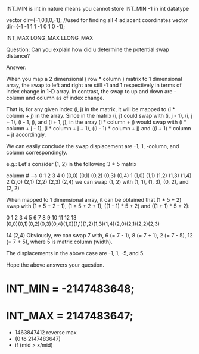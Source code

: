 INT_MIN is int in nature means you cannot store INT_MIN -1 in int datatype

vector<int> dir={-1,0,1,0,-1}; //used for finding all 4 adjacent coordinates
vector<int> dir={-1 -1 1 1 -1 0 1 0 -1};

INT_MAX
LONG_MAX
LLONG_MAX


Question: Can you explain how did u determine the potential swap distance?

Answer:

When you map a 2 dimensional ( row * column ) matrix to 1 dimensional array, the swap to left and right are still -1 and 1 respectively in terms of index change in 1-D array. In contrast, the swap to up and down are -column and column as of index change.

That is, for any given index (i, j) in the matrix, it will be mapped to (i * column + j) in the array. Since in the matrix (i, j) could swap with (i, j - 1), (i, j + 1), (i - 1, j), and (i + 1, j), in the array (i * column + j) would swap with (i * column + j - 1), (i * column + j + 1), ((i - 1) * column + j) and ((i + 1) * column + j) accordingly.

We can easily conclude the swap displacement are -1, 1, -column, and column correspondingly.

e.g.: Let's consider (1, 2) in the following 3 * 5 matrix

column # -->               0     1     2     3     4
                      0  (0,0) (0,1) (0,2) (0,3) (0,4)
                      1  (1,0) (1,1) (1,2) (1,3) (1,4)
                      2  (2,0) (2,1) (2,2) (2,3) (2,4)
we can swap (1, 2) with (1, 1), (1, 3), (0, 2), and (2, 2)

When mapped to 1 dimensional array, it can be obtained that (1 * 5 + 2) swap with (1 * 5 + 2 - 1), (1 * 5 + 2 + 1), ((1 - 1) * 5 + 2) and ((1 + 1) * 5 + 2):

  0    1    2    3    4    5    6    7    8    9   10   11   12   13   
(0,0)(0,1)(0,2)(0,3)(0,4)(1,0)(1,1)(1,2)(1,3)(1,4)(2,0)(2,1)(2,2)(2,3)

 14
(2,4)
Obviously, we can swap 7 with, 6 (= 7 - 1), 8 (= 7 + 1), 2 (= 7 - 5), 12 (= 7 + 5), where 5 is matrix column (width).

The displacements in the above case are -1, 1, -5, and 5.

Hope the above answers your question.


# INT_MIN = -2147483648;
# INT_MAX = 2147483647;

- 1463847412 reverse max
- (0 to 2147483647)
- if (mid > x/mid) 